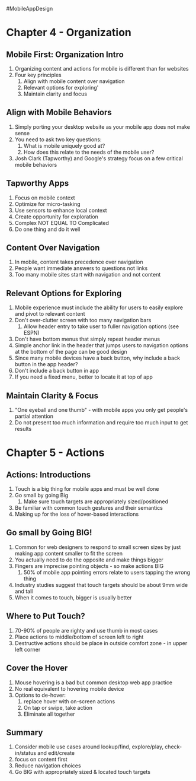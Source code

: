 #MobileAppDesign
# Chapter 4 - Organization
## Mobile First: Organization Intro
1. Organizing content and actions for mobile is different than for websites
2. Four key principles
	1. Align with mobile content over navigation
	2. Relevant options for exploring'
	3. Maintain clarity and focus
## Align with Mobile Behaviors
1. Simply porting your desktop website as your mobile app does not make sense
2. You need to ask two key questions:
	1. What is mobile uniquely good at?
	2. How does this relate to the needs of the mobile user?
3. Josh Clark (Tapworthy) and Google's strategy focus on a few critical mobile behaviors
## Tapworthy Apps
1. Focus on mobile context
2. Optimize for micro-tasking
3. Use sensors to enhance local context
4. Create opportunity for exploration
5. Complex NOT EQUAL TO Complicated
6. Do one thing and do it well
## Content Over Navigation
1. In mobile, content takes precedence over navigation
2. People want immediate answers to questions not links
3. Too many mobile sites start with navigation and not content
## Relevant Options for Exploring
1. Mobile experience must include the ability for users to easily explore and pivot to relevant content
2. Don't over-clutter screen with too many navigation bars
	1. Allow header entry to take user to fuller navigation options (see ESPN)
3. Don't have bottom menus that simply repeat header menus
4. Simple anchor link in the header that jumps users to navigation options at the bottom of the page can be good design
5. Since many mobile devices have a back button, why include a back button in the app header?
6. Don't include a back button in app
7. If you need a fixed menu, better to locate it at top of app
## Maintain Clarity & Focus
1. "One eyeball and one thumb" - with mobile apps you only get people's partial attention
2. Do not present too much information and require too much input to get results
# Chapter 5 - Actions
## Actions: Introductions
1. Touch is a big thing for mobile apps and must be well done
2. Go small by going Big
	1. Make sure touch targets are appropriately sized/positioned
3. Be familiar with common touch gestures and their semantics
4. Making up for the loss of hover-based interactions
## Go small by Going BIG!
1. Common for web designers to respond to small screen sizes by just making app content smaller to fit the screen
2. You actually need to do the opposite and make things bigger
3. Fingers are imprecise pointing objects - so make actions BIG
	1. 50% of mobile app pointing errors relate to users tapping the wrong thing
4. Industry studies suggest that touch targets should be about 9mm wide and tall
5. When it comes to touch, bigger is usually better
## Where to Put Touch?
1. 70-90% of people are righty and use thumb in most cases
2. Place actions to middle/bottom of screen left to right 
3. Destructive actions should be place in outside comfort zone - in upper left corner
## Cover the Hover
1. Mouse hovering is a bad but common desktop web app practice
2. No real equivalent to hovering mobile device
3. Options to de-hover:
	1. replace hover with on-screen actions
	2. On tap or swipe, take action
	3. Eliminate all together
## Summary
1. Consider mobile use cases around lookup/find, explore/play, check-in/status and edit/create
2. focus on content first
3. Reduce navigation choices
4. Go BIG with appropriately sized & located touch targets